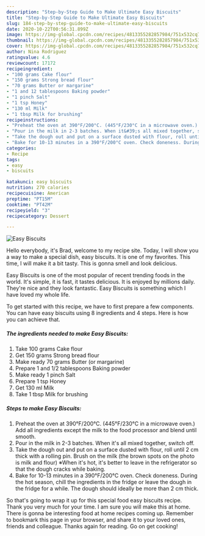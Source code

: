 ```yaml
---
description: "Step-by-Step Guide to Make Ultimate Easy Biscuits"
title: "Step-by-Step Guide to Make Ultimate Easy Biscuits"
slug: 184-step-by-step-guide-to-make-ultimate-easy-biscuits
date: 2020-10-22T00:56:31.899Z
image: https://img-global.cpcdn.com/recipes/4813355282857984/751x532cq70/easy-biscuits-recipe-main-photo.jpg
thumbnail: https://img-global.cpcdn.com/recipes/4813355282857984/751x532cq70/easy-biscuits-recipe-main-photo.jpg
cover: https://img-global.cpcdn.com/recipes/4813355282857984/751x532cq70/easy-biscuits-recipe-main-photo.jpg
author: Nina Rodriguez
ratingvalue: 4.6
reviewcount: 17172
recipeingredient:
- "100 grams Cake flour"
- "150 grams Strong bread flour"
- "70 grams Butter or margarine"
- "1 and 12 tablespoons Baking powder"
- "1 pinch Salt"
- "1 tsp Honey"
- "130 ml Milk"
- "1 tbsp Milk for brushing"
recipeinstructions:
- "Preheat the oven at 390°F/200°C. (445°F/230°C in a microwave oven.) Add all ingredients except the milk to the food processor and blend until smooth."
- "Pour in the milk in 2-3 batches. When it&#39;s all mixed together, switch off."
- "Take the dough out and put on a surface dusted with flour, roll until 2 cm thick with a rolling pin. Brush on the milk (the brown spots on the photo is milk and flour) ※When it&#39;s hot, it&#39;s better to leave in the refrigerator so that the dough cracks while baking."
- "Bake for 10-13 minutes in a 390°F/200°C oven. Check doneness. During the hot season, chill the ingredients in the fridge or leave the dough in the fridge for a while. The dough should ideally be more than 2 cm thick."
categories:
- Recipe
tags:
- easy
- biscuits

katakunci: easy biscuits 
nutrition: 270 calories
recipecuisine: American
preptime: "PT15M"
cooktime: "PT42M"
recipeyield: "3"
recipecategory: Dessert

---
```



![Easy Biscuits](https://img-global.cpcdn.com/recipes/4813355282857984/751x532cq70/easy-biscuits-recipe-main-photo.jpg)

Hello everybody, it's Brad, welcome to my recipe site. Today, I will show you a way to make a special dish, easy biscuits. It is one of my favorites. This time, I will make it a bit tasty. This is gonna smell and look delicious.

Easy Biscuits is one of the most popular of recent trending foods in the world. It's simple, it is fast, it tastes delicious. It is enjoyed by millions daily. They're nice and they look fantastic. Easy Biscuits is something which I have loved my whole life.




To get started with this recipe, we have to first prepare a few components. You can have easy biscuits using 8 ingredients and 4 steps. Here is how you can achieve that.

<!--inarticleads1-->

##### The ingredients needed to make Easy Biscuits:

1. Take 100 grams Cake flour
1. Get 150 grams Strong bread flour
1. Make ready 70 grams Butter (or margarine)
1. Prepare 1 and 1/2 tablespoons Baking powder
1. Make ready 1 pinch Salt
1. Prepare 1 tsp Honey
1. Get 130 ml Milk
1. Take 1 tbsp Milk for brushing




<!--inarticleads2-->

##### Steps to make Easy Biscuits:

1. Preheat the oven at 390°F/200°C. (445°F/230°C in a microwave oven.) Add all ingredients except the milk to the food processor and blend until smooth.
1. Pour in the milk in 2-3 batches. When it&#39;s all mixed together, switch off.
1. Take the dough out and put on a surface dusted with flour, roll until 2 cm thick with a rolling pin. Brush on the milk (the brown spots on the photo is milk and flour) ※When it&#39;s hot, it&#39;s better to leave in the refrigerator so that the dough cracks while baking.
1. Bake for 10-13 minutes in a 390°F/200°C oven. Check doneness. During the hot season, chill the ingredients in the fridge or leave the dough in the fridge for a while. The dough should ideally be more than 2 cm thick.




So that's going to wrap it up for this special food easy biscuits recipe. Thank you very much for your time. I am sure you will make this at home. There is gonna be interesting food at home recipes coming up. Remember to bookmark this page in your browser, and share it to your loved ones, friends and colleague. Thanks again for reading. Go on get cooking!
